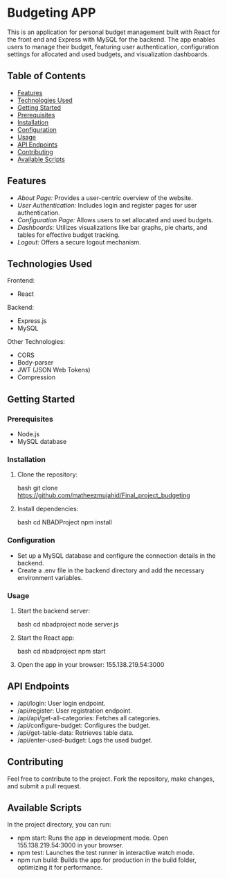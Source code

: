 # Budgeting APP

This is an application for personal budget management built with React for the front end and Express with MySQL for the backend. The app enables users to manage their budget, featuring user authentication, configuration settings for allocated and used budgets, and visualization dashboards.

## Table of Contents

- [Features](#features)
- [Technologies Used](#technologies-used)
- [Getting Started](#getting-started)
- [Prerequisites](#prerequisites)
- [Installation](#installation)
- [Configuration](#configuration)
- [Usage](#usage)
- [API Endpoints](#api-endpoints)
- [Contributing](#contributing)
- [Available Scripts](#available-scripts)

## Features

- *About Page:* Provides a user-centric overview of the website.
- *User Authentication:* Includes login and register pages for user authentication.
- *Configuration Page:* Allows users to set allocated and used budgets.
- *Dashboards:* Utilizes visualizations like bar graphs, pie charts, and tables for effective budget tracking.
- *Logout:* Offers a secure logout mechanism.

## Technologies Used

Frontend:
- React

Backend:
- Express.js
- MySQL

Other Technologies:
- CORS
- Body-parser
- JWT (JSON Web Tokens)
- Compression

## Getting Started

### Prerequisites

- Node.js
- MySQL database

### Installation

1. Clone the repository:

    bash
    git clone https://github.com/matheezmujahid/Final_project_budgeting
    

2. Install dependencies:

    bash
    cd NBADProject
    npm install
    

### Configuration

- Set up a MySQL database and configure the connection details in the backend.
- Create a .env file in the backend directory and add the necessary environment variables.

### Usage

1. Start the backend server:

    bash
    cd nbadproject
    node server.js
    

2. Start the React app:

    bash
    cd nbadproject
    npm start
    

3. Open the app in your browser: 155.138.219.54:3000

## API Endpoints

- /api/login: User login endpoint.
- /api/register: User registration endpoint.
- /api/api/get-all-categories: Fetches all categories.
- /api/configure-budget: Configures the budget.
- /api/get-table-data: Retrieves table data.
- /api/enter-used-budget: Logs the used budget.

## Contributing

Feel free to contribute to the project. Fork the repository, make changes, and submit a pull request.

## Available Scripts

In the project directory, you can run:

- npm start: Runs the app in development mode. Open 155.138.219.54:3000 in your browser.
- npm test: Launches the test runner in interactive watch mode.
- npm run build: Builds the app for production in the build folder, optimizing it for performance.
